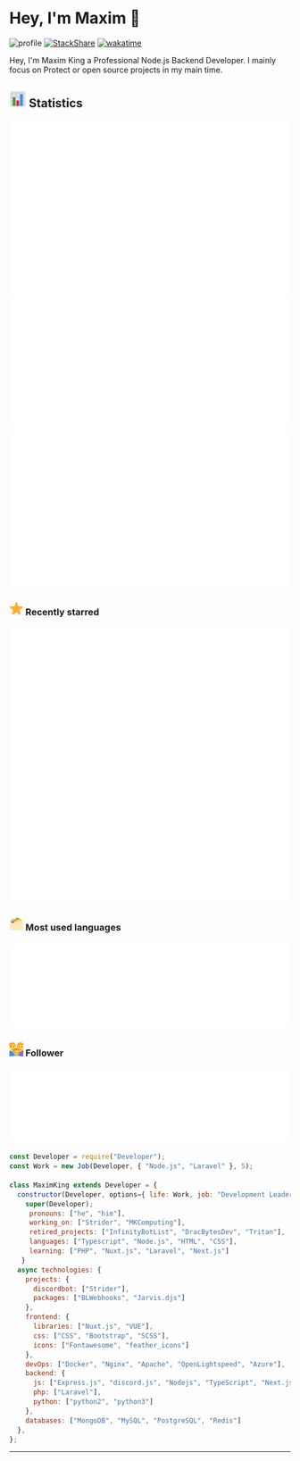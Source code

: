 # Hey, I'm Maxim 👋

![profile](https://img.shields.io/github/followers/maximking1.svg?style=social&label=Follow&maxAge=2592000)
[![StackShare](http://img.shields.io/badge/tech-stack-0690fa.svg?style=flat)](https://stackshare.io/MaximKing19/my-stack)
[![wakatime](https://wakatime.com/badge/user/62a2f1b5-48cb-4909-b788-311536b59a9b.svg)](https://wakatime.com/@62a2f1b5-48cb-4909-b788-311536b59a9b)

Hey, I'm Maxim King a Professional Node.js Backend Developer. I mainly focus on Protect or open source projects in my main time.

## <img alt="emoji" src="https://raw.githubusercontent.com/twitter/twemoji/master/assets/svg/1f4ca.svg" height="30em"> Statistics
<img src="https://github.com/MaximKing1/MaximKing1/blob/main/.cache/stats-base.svg">

<img src="https://github.com/MaximKing1/MaximKing1/blob/main/.cache/stats-commits-iso.svg">

<img src="https://github.com/MaximKing1/MaximKing1/blob/main/.cache/stats-issues-prs.svg">

### <img alt="emoji" src="https://raw.githubusercontent.com/twitter/twemoji/master/assets/svg/2b50.svg" height="25em"> Recently starred
<img src="https://github.com/MaximKing1/MaximKing1/blob/main/.cache/stats-stars.svg">

### <img alt="emoji" src="https://raw.githubusercontent.com/twitter/twemoji/master/assets/svg/1f5c2.svg" height="25em"> Most used languages
<img src="https://github.com/MaximKing1/MaximKing1/blob/main/.cache/stats-languages.svg">

### <img alt="emoji" src="https://raw.githubusercontent.com/twitter/twemoji/master/assets/svg/1f46a.svg" height="25em"> Follower
<img src="https://github.com/MaximKing1/MaximKing1/blob/main/.cache/stats-follower.svg">

```js
const Developer = require("Developer");
const Work = new Job(Developer, { "Node.js", "Laravel" }, 5);

class MaximKing extends Developer = {
  constructor(Developer, options={ life: Work, job: "Development Leadership" }) {
    super(Developer);
     pronouns: ["he", "him"],
     working_on: ["Strider", "MKComputing"],
     retired_projects: ["InfinityBotList", "DracBytesDev", "Tritan"],
     languages: ["Typescript", "Node.js", "HTML", "CSS"],
     learning: ["PHP", "Nuxt.js", "Laravel", "Next.js"]
   }
  async technologies: {
    projects: {
      discordbot: ["Strider"],
      packages: ["BLWebhooks", "Jarvis.djs"]
    },
    frontend: {
      libraries: ["Nuxt.js", "VUE"],
      css: ["CSS", "Bootstrap", "SCSS"],
      icons: ["Fontawesome", "feather_icons"]
    },
    devOps: ["Docker", "Nginx", "Apache", "OpenLightspeed", "Azure"],
    backend: {
      js: ["Express.js", "discord.js", "Nodejs", "TypeScript", "Next.js"],
      php: ["Laravel"],
      python: ["python2", "python3"]
    },
    databases: ["MongoDB", "MySQL", "PostgreSQL", "Redis"]
  },
};
```

---
